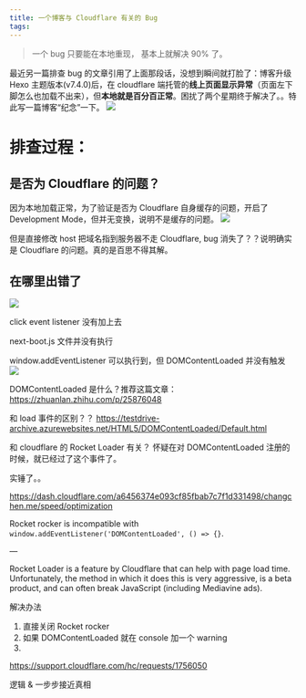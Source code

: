 ```yaml
---
title: 一个博客与 Cloudflare 有关的 Bug
tags:
---
```


> 一个 bug 只要能在本地重现， 基本上就解决 90% 了。

最近另一篇排查 bug 的文章引用了上面那段话，没想到瞬间就打脸了：博客升级 Hexo 主题版本(v7.4.0)后，在 cloudflare 端托管的**线上页面显示异常**（页面左下脚怎么也加载不出来），但**本地就是百分百正常**。困扰了两个星期终于解决了。。特此写一篇博客“纪念”一下。
![](/images/blog/190922_cloudflare_and_next_bug/15691592217110.jpg)


<!--more-->


# 排查过程：
## 是否为 Cloudflare 的问题？
因为本地加载正常，为了验证是否为 Cloudflare 自身缓存的问题，开启了 Development Mode，但并无变换，说明不是缓存的问题。
![](/images/blog/190922_cloudflare_and_next_bug/15691606345852.jpg)

但是直接修改 host 把域名指到服务器不走 Cloudflare, bug 消失了？？说明确实是 Cloudflare 的问题。真的是百思不得其解。

## 在哪里出错了
![](/images/blog/190922_cloudflare_and_next_bug/15691601888251.jpg)


click event listener 没有加上去

next-boot.js 文件并没有执行


 window.addEventListener 可以执行到，但 DOMContentLoaded 并没有触发
![](/images/blog/190922_cloudflare_and_next_bug/15691575296785.jpg)

DOMContentLoaded 是什么？推荐这篇文章：<https://zhuanlan.zhihu.com/p/25876048>

和 load 事件的区别？？
<https://testdrive-archive.azurewebsites.net/HTML5/DOMContentLoaded/Default.html>


和 cloudflare 的 Rocket Loader 有关？
怀疑在对 DOMContentLoaded 注册的时候，就已经过了这个事件了。


实锤了。。

<https://dash.cloudflare.com/a6456374e093cf85fbab7c7f1d331498/changchen.me/speed/optimization>

Rocket rocker is incompatible with `window.addEventListener('DOMContentLoaded', () => {}`.

—

Rocket Loader is a feature by Cloudflare that can help with page load time. Unfortunately, the method in which it does this is very aggressive, is a beta product, and can often break JavaScript (including Mediavine ads).


解决办法
1. 直接关闭 Rocket rocker
2. 如果 DOMContentLoaded 就在 console 加一个 warning
3. 


<https://support.cloudflare.com/hc/requests/1756050>


逻辑 & 一步步接近真相











